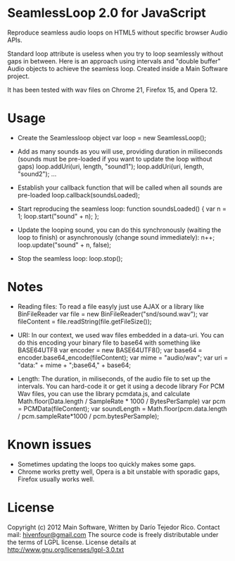 SeamlessLoop 2.0 for JavaScript
===============================

Reproduce seamless audio loops on HTML5 without specific browser Audio APIs.

Standard loop attribute is useless when you try to loop seamlessly without gaps in between.
Here is an approach using intervals and "double buffer" Audio objects to achieve the seamless loop.
Created inside a Main Software project.

It has been tested with wav files on Chrome 21, Firefox 15, and Opera 12.

Usage
=====

- Create the Seamlessloop object
    var loop = new SeamlessLoop();

- Add as many sounds as you will use, providing duration in miliseconds (sounds must be pre-loaded if you want to update the loop without gaps)
    loop.addUri(uri, length, "sound1");
    loop.addUri(uri, length, "sound2");
    ...

- Establish your callback function that will be called when all sounds are pre-loaded
    loop.callback(soundsLoaded);

- Start reproducing the seamless loop:
    function soundsLoaded() {
      var n = 1;
      loop.start("sound" + n);
    };

- Update the looping sound, you can do this synchronously (waiting the loop to finish) or asynchronously (change sound immediately):
    n++;
    loop.update("sound" + n, false);

- Stop the seamless loop:
    loop.stop();

Notes
=====

- Reading files: To read a file easyly just use AJAX or a library like BinFileReader
var file = new BinFileReader("snd/sound.wav");
var fileContent = file.readString(file.getFileSize());

- URI: In our context, we used wav files embedded in a data-uri. You can do this encoding your binary file to base64 with something like BASE64UTF8
var encoder = new BASE64UTF8();
var base64 = encoder.base64_encode(fileContent);
var mime = "audio/wav";
var uri = "data:" + mime + ";base64," + base64;

- Length: The duration, in miliseconds, of the audio file to set up the intervals. You can hard-code it or get it using a decode library
For PCM Wav files, you can use the library pcmdata.js, and calculate Math.floor(Data.length / SampleRate * 1000 / BytesPerSample)
var pcm = PCMData(fileContent);
var soundLength = Math.floor(pcm.data.length / pcm.sampleRate*1000 / pcm.bytesPerSample);

Known issues
============

- Sometimes updating the loops too quickly makes some gaps.
- Chrome works pretty well, Opera is a bit unstable with sporadic gaps, Firefox usually works well.

License
=======

Copyright (c) 2012 Main Software,
Written by Darío Tejedor Rico. Contact mail: hivenfour@gmail.com
The source code is freely distributable under the terms of LGPL license.
License details at http://www.gnu.org/licenses/lgpl-3.0.txt
